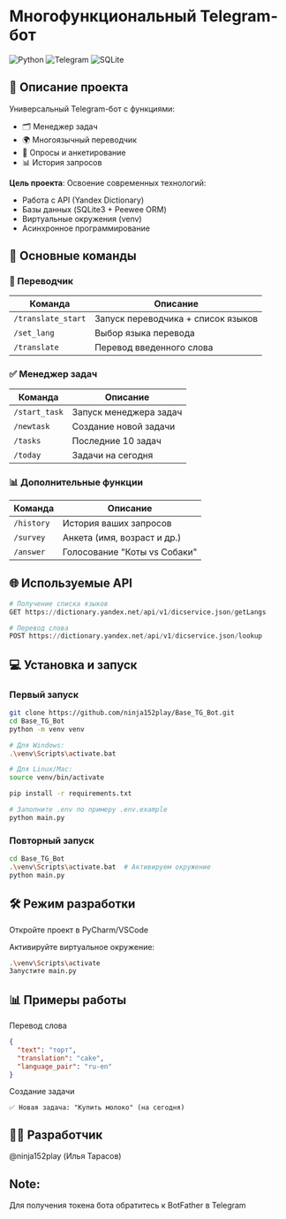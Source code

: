# Многофункциональный Telegram-бот

![Python](https://img.shields.io/badge/Python-3.9+-blue)
![Telegram](https://img.shields.io/badge/Telegram_Bot_API-✓-blue)
![SQLite](https://img.shields.io/badge/SQLite-✓-green)

## 📌 Описание проекта

Универсальный Telegram-бот с функциями:
- 🗂 Менеджер задач
- 🌍 Многоязычный переводчик
- 📝 Опросы и анкетирование
- 📊 История запросов

**Цель проекта**: Освоение современных технологий:
- Работа с API (Yandex Dictionary)
- Базы данных (SQLite3 + Peewee ORM)
- Виртуальные окружения (venv)
- Асинхронное программирование

## 🚀 Основные команды

### 🔄 Переводчик
| Команда | Описание |
|---------|----------|
| `/translate_start` | Запуск переводчика + список языков |
| `/set_lang` | Выбор языка перевода |
| `/translate` | Перевод введенного слова |

### ✅ Менеджер задач
| Команда | Описание |
|---------|----------|
| `/start_task` | Запуск менеджера задач |
| `/newtask` | Создание новой задачи |
| `/tasks` | Последние 10 задач |
| `/today` | Задачи на сегодня |

### 📊 Дополнительные функции
| Команда | Описание |
|---------|----------|
| `/history` | История ваших запросов |
| `/survey` | Анкета (имя, возраст и др.) |
| `/answer` | Голосование "Коты vs Собаки" |

## 🌐 Используемые API
```python
# Получение списка языков
GET https://dictionary.yandex.net/api/v1/dicservice.json/getLangs

# Перевод слова
POST https://dictionary.yandex.net/api/v1/dicservice.json/lookup
```
## 💻 Установка и запуск
### Первый запуск
```bash
git clone https://github.com/ninja152play/Base_TG_Bot.git
cd Base_TG_Bot
python -m venv venv

# Для Windows:
.\venv\Scripts\activate.bat

# Для Linux/Mac:
source venv/bin/activate

pip install -r requirements.txt

# Заполните .env по примеру .env.example
python main.py
```
### Повторный запуск
```bash
cd Base_TG_Bot
.\venv\Scripts\activate.bat  # Активируем окружение
python main.py
```
## 🛠 Режим разработки
Откройте проект в PyCharm/VSCode

Активируйте виртуальное окружение:

```bash
.\venv\Scripts\activate
Запустите main.py
```

## 📊 Примеры работы
Перевод слова
```json
{
  "text": "торт",
  "translation": "cake",
  "language_pair": "ru-en"
}
```
Создание задачи
```text
✅ Новая задача: "Купить молоко" (на сегодня)
```
## 👨‍💻 Разработчик
@ninja152play (Илья Тарасов)

## Note:
Для получения токена бота обратитесь к BotFather в Telegram
